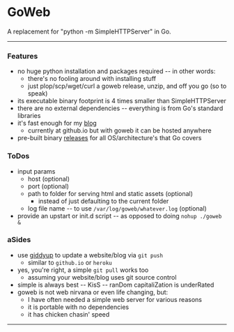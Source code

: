 # GoWeb

A replacement for "python -m SimpleHTTPServer" in Go.

***

### Features

* no huge python installation and packages required -- in other words:
  - there's no fooling around with installing stuff
  - just plop/scp/wget/curl a goweb release, unzip, and off you go (so to speak)
* its executable binary footprint is 4 times smaller than SimpleHTTPServer
* there are no external dependencies -- everything is from Go's standard libraries
* it's fast enough for my <a href="http://cleesmith.github.io/" target="_blank">blog</a>
  - currently at github.io but with goweb it can be hosted anywhere
* pre-built binary <a href="https://github.com/cleesmith/goweb/releases" target="_blank">releases</a> for all OS/architecture's that Go covers

### ToDos

* input params
  - host (optional)
  - port (optional)
  - path to folder for serving html and static assets (optional)
    * instead of just defaulting to the current folder
  - log file name -- to use ```/var/log/goweb/whatever.log``` (optional)
* provide an upstart or init.d script -- as opposed to doing ```nohup ./goweb &```

### aSides

* use <a href="https://github.com/mpalmer/giddyup" target="_blank">giddyup</a> to update a website/blog via ```git push```
  - similar to ```github.io``` or ```heroku```
* yes, you're right, a simple ```git pull``` works too
  - assuming your website/blog uses git source control
* simple is always best -- KisS -- ranDom capitaliZation is underRated
* goweb is not web nirvana or even life changing, but:
  - I have often needed a simple web server for various reasons
  - it is portable with no dependencies
  - it has chicken chasin' speed

***
